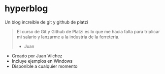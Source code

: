 # hyperblog
Un blog increible de git y github de platzi
>El curso de Git y Github de Platzi es lo que me hacia falta para triplicar mi salario y lanzarme a la industria de la ferreteria.
> - Juan

* Creado por Juan Vilchez
* Incluye ejemplos en Windows
* Disponible a cualquier momento